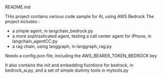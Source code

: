 README.md

THis project contains various code sample for AI, using AWS Bedrock
The project includes :
- a simple agent, in langchain_bedrock.py
- a more sophissticated agent, testing a call center agent for iPhone, in langchain_agentCC.py
- a rag chain, using langgraph, in langgraph_rag.py

Needs a config.json file, including the AWS_BEARER_TOKEN_BEDROCK key

It also contains the init and embedding fucntions for bedrock, in bedrock_ai.py, and a set of simple dummy tools in mytools.py


